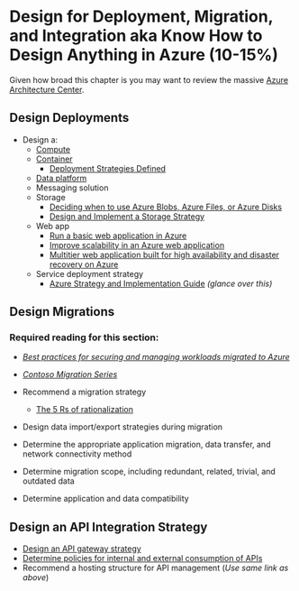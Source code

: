 # Design for Deployment, Migration, and Integration aka Know How to Design Anything in Azure (10-15%) 

Given how broad this chapter is you may want to review the massive [Azure Architecture Center](https://docs.microsoft.com/en-us/azure/architecture/).

## Design Deployments
* Design a:
    * [Compute](https://docs.microsoft.com/en-us/azure/architecture/guide/technology-choices/compute-overview)
    * [Container](https://docs.microsoft.com/en-us/azure/architecture/example-scenario/apps/devops-with-aks)
        * [Deployment Strategies Defined](http://blog.itaysk.com/2017/11/20/deployment-strategies-defined)
    * [Data platform](https://docs.microsoft.com/en-us/azure/architecture/data-guide/)
    * Messaging solution
    * Storage
        * [Deciding when to use Azure Blobs, Azure Files, or Azure Disks](https://docs.microsoft.com/en-us/azure/storage/common/storage-decide-blobs-files-disks)
        * [Design and Implement a Storage Strategy](https://www.lynda.com/Azure-tutorials/Microsoft-Azure-Design-Implement-Storage-Strategy/534642-2.html)
    * Web app
        * [Run a basic web application in Azure](https://docs.microsoft.com/en-us/azure/architecture/reference-architectures/app-service-web-app/basic-web-app)
        * [Improve scalability in an Azure web application](https://docs.microsoft.com/en-us/azure/architecture/reference-architectures/app-service-web-app/scalable-web-app)
        * [Multitier web application built for high availability and disaster recovery on Azure](https://docs.microsoft.com/en-us/azure/architecture/example-scenario/infrastructure/multi-tier-app-disaster-recovery)
    * Service deployment strategy
        * [Azure Strategy and Implementation Guide](https://azure.microsoft.com/en-us/resources/azure-strategy-and-implementation-guide/en-us/) *(glance over this)*

## Design Migrations

### Required reading for this section:
* *[Best practices for securing and managing workloads migrated to Azure](https://docs.microsoft.com/en-us/azure/migrate/migrate-best-practices-security-management)*
* *[Contoso Migration Series](https://docs.microsoft.com/en-us/azure/migrate/contoso-migration-overview)*

* Recommend a migration strategy
    * [The 5 Rs of rationalization](https://docs.microsoft.com/en-us/azure/architecture/cloud-adoption/digital-estate/5-rs-of-rationalization)

* Design data import/export strategies during migration
* Determine the appropriate application migration, data transfer, and network connectivity method
* Determine migration scope, including redundant, related, trivial, and outdated data
* Determine application and data compatibility


## Design an API Integration Strategy
* [Design an API gateway strategy](https://docs.microsoft.com/en-us/azure/architecture/best-practices/api-design)
* [Determine policies for internal and external consumption of APIs](https://docs.microsoft.com/en-us/azure/architecture/best-practices/api-implementation)
* Recommend a hosting structure for API management (*Use same link as above*)